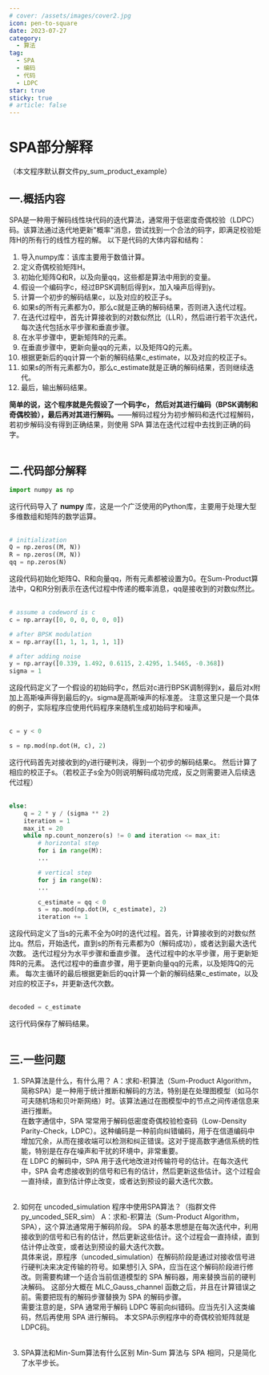 ```yaml
---
# cover: /assets/images/cover2.jpg
icon: pen-to-square
date: 2023-07-27
category:
  - 算法
tag:
  - SPA
  - 编码
  - 代码
  - LDPC
star: true
sticky: true
# article: false
---
```


# SPA部分解释
（本文程序默认群文件py_sum_product_example）
## 一.概括内容
SPA是一种用于解码线性块代码的迭代算法，通常用于低密度奇偶校验（LDPC）码。该算法通过迭代地更新"概率"消息，尝试找到一个合法的码字，即满足校验矩阵H的所有行的线性方程的解。
以下是代码的大体内容和结构：
1. 导入numpy库：该库主要用于数值计算。
2. 定义奇偶校验矩阵H。
3. 初始化矩阵Q和R，以及向量qq，这些都是算法中用到的变量。
4. 假设一个编码字c，经过BPSK调制后得到x，加入噪声后得到y。
5. 计算一个初步的解码结果c，以及对应的校正子s。
6. 如果s的所有元素都为0，那么c就是正确的解码结果，否则进入迭代过程。
7. 在迭代过程中，首先计算接收到的对数似然比（LLR），然后进行若干次迭代，每次迭代包括水平步骤和垂直步骤。
8. 在水平步骤中，更新矩阵R的元素。
9. 在垂直步骤中，更新向量qq的元素，以及矩阵Q的元素。
10. 根据更新后的qq计算一个新的解码结果c_estimate，以及对应的校正子s。
11. 如果s的所有元素都为0，那么c_estimate就是正确的解码结果，否则继续迭代。
12. 最后，输出解码结果。

**简单的说，这个程序就是先假设了一个码字c， 然后对其进行编码（BPSK调制和奇偶校验），最后再对其进行解码。**——解码过程分为初步解码和迭代过程解码，若初步解码没有得到正确结果，则使用 SPA 算法在迭代过程中去找到正确的码字。
<br><br>

## 二.代码部分解释
```python
import numpy as np
```
这行代码导入了 **numpy** 库，这是一个广泛使用的Python库，主要用于处理大型多维数组和矩阵的数学运算。
<br><br>

```python
# initialization
Q = np.zeros((M, N))
R = np.zeros((M, N))
qq = np.zeros(N)
```
这段代码初始化矩阵Q、R和向量qq，所有元素都被设置为0。在Sum-Product算法中，Q和R分别表示在迭代过程中传递的概率消息，qq是接收到的对数似然比。
<br><br>
   
```python
# assume a codeword is c
c = np.array([0, 0, 0, 0, 0, 0])

# after BPSK modulation
x = np.array([1, 1, 1, 1, 1, 1])

# after adding noise
y = np.array([0.339, 1.492, 0.6115, 2.4295, 1.5465, -0.368])
sigma = 1
```
这段代码定义了一个假设的初始码字c，然后对c进行BPSK调制得到x，最后对x附加上高斯噪声得到最后的y。sigma是高斯噪声的标准差。
注意这里只是一个具体的例子，实际程序应使用代码程序来随机生成初始码字和噪声。
<br><br>

```python
c = y < 0

s = np.mod(np.dot(H, c), 2)
```
这行代码首先对接收到的y进行硬判决，得到一个初步的解码结果c。
然后计算了相应的校正子s。（若校正子s全为0则说明解码成功完成，反之则需要进入后续迭代过程）
<br><br>

```python
else:
    q = 2 * y / (sigma ** 2)
    iteration = 1
    max_it = 20
    while np.count_nonzero(s) != 0 and iteration <= max_it:
        # horizontal step
        for i in range(M):
        ...

        # vertical step
        for j in range(N):
        ...

        c_estimate = qq < 0
        s = np.mod(np.dot(H, c_estimate), 2)
        iteration += 1

```
这段代码定义了当s的元素不全为0时的迭代过程。首先，计算接收到的对数似然比q。然后，开始迭代，直到s的所有元素都为0（解码成功），或者达到最大迭代次数。
迭代过程分为水平步骤和垂直步骤。
迭代过程中的水平步骤，用于更新矩阵R的元素。
迭代过程中的垂直步骤，用于更新向量qq的元素，以及矩阵Q的元素。
每次主循环的最后根据更新后的qq计算一个新的解码结果c_estimate，以及对应的校正子s，并更新迭代次数。
<br><br>

```python
decoded = c_estimate
```
这行代码保存了解码结果。
<br><br>

## 三.一些问题
1. SPA算法是什么，有什么用？
A：求和-积算法（Sum-Product Algorithm，简称SPA）是一种用于统计推断和解码的方法，特别是在处理图模型（如马尔可夫随机场和贝叶斯网络）时。该算法通过在图模型中的节点之间传递信息来进行推断。<br>
在数字通信中，SPA 常常用于解码低密度奇偶校验检查码（Low-Density Parity-Check，LDPC）。这种编码是一种前向纠错编码，用于在信道编码中增加冗余，从而在接收端可以检测和纠正错误。这对于提高数字通信系统的性能，特别是在存在噪声和干扰的环境中，非常重要。<br>
在 LDPC 的解码中，SPA 用于迭代地改进对传输符号的估计。在每次迭代中，SPA 会考虑接收到的信号和已有的估计，然后更新这些估计。这个过程会一直持续，直到估计停止改变，或者达到预设的最大迭代次数。<br><br>

2. 如何在 uncoded_simulation 程序中使用SPA算法？（指群文件py_uncoded_SER_sim）
A：求和-积算法（Sum-Product Algorithm，SPA），这个算法通常用于解码阶段。
SPA 的基本思想是在每次迭代中，利用接收到的信号和已有的估计，然后更新这些估计。这个过程会一直持续，直到估计停止改变，或者达到预设的最大迭代次数。<br>
具体来说，原程序（uncoded_simulation）在解码阶段是通过对接收信号进行硬判决来决定传输的符号。如果想引入 SPA，应当在这个解码阶段进行修改。则需要构建一个适合当前信道模型的 SPA 解码器，用来替换当前的硬判决解码。
这部分大概在 MLC_Gauss_channel 函数之后，并且在计算错误之前。需要把现有的解码步骤替换为 SPA 的解码步骤。<br>
需要注意的是，SPA 通常用于解码 LDPC 等前向纠错码。应当先引入这类编码，然后再使用 SPA 进行解码。
本文SPA示例程序中的奇偶校验矩阵就是LDPC码。<br><br>

3. SPA算法和Min-Sum算法有什么区别
Min-Sum 算法与 SPA 相同，只是简化了水平步长。
<br><br>

